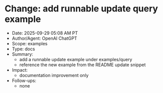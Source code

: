 # Change: add runnable update query example

- Date: 2025-09-29 05:08 AM PT
- Author/Agent: OpenAI ChatGPT
- Scope: examples
- Type: docs
- Summary:
  - add a runnable update example under examples/query
  - reference the new example from the README update snippet
- Impact:
  - documentation improvement only
- Follow-ups:
  - none
